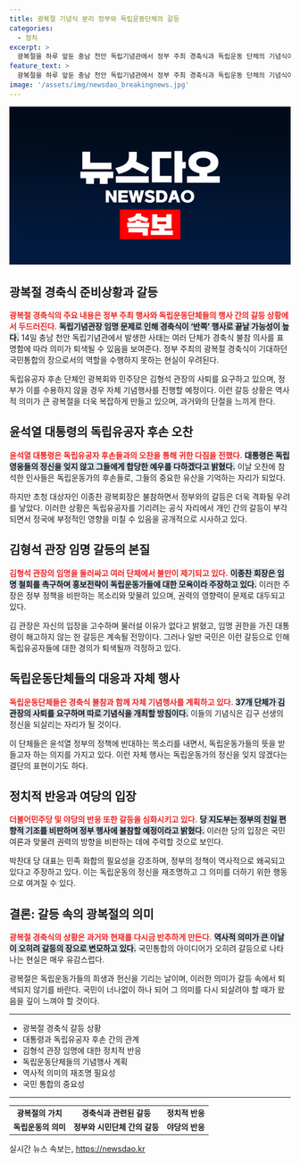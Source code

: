 ```yaml
---
title: 광복절 기념식 분리 정부와 독립운동단체의 갈등
categories:
  - 정치
excerpt: >
  광복절을 하루 앞둔 충남 천안 독립기념관에서 정부 주최 경축식과 독립운동 단체의 기념식이 분리될 위기에 처했다. 독립기념관장 임명 갈등으로 갈등과 분열이 우려되며, 역사적 순간이 반쪽짜리로 남을지 주목된다.
feature_text: >
  광복절을 하루 앞둔 충남 천안 독립기념관에서 정부 주최 경축식과 독립운동 단체의 기념식이 분리될 위기에 처했다. 독립기념관장 임명 갈등으로 갈등과 분열이 우려되며, 역사적 순간이 반쪽짜리로 남을지 주목된다.
image: '/assets/img/newsdao_breakingnews.jpg'
---
```


<p><img src="/assets/img/newsdao_breakingnews.jpg" alt="koreaapp 속보" /></p>

<h2 data-ke-size="size26">광복절 경축식 준비상황과 갈등</h2>

<p data-ke-size="size16"><b><span style="color: #ee2323;">광복절 경축식의 주요 내용은 정부 주최 행사와 독립운동단체들의 행사 간의 갈등 상황에서 두드러진다.</span></b> <b><span style="background-color: #21538527;">독립기념관장 임명 문제로 인해 경축식이 ‘반쪽’ 행사로 끝날 가능성이 높다.</span></b> 14일 충남 천안 독립기념관에서 발생한 사태는 여러 단체가 경축식 불참 의사를 표명함에 따라 의미가 퇴색될 수 있음을 보여준다. 정부 주최의 광복절 경축식이 기대하던 국민통합의 장으로서의 역할을 수행하지 못하는 현실이 우려된다.</p>

<p data-ke-size="size16">독립유공자 후손 단체인 광복회와 민주당은 김형석 관장의 사퇴를 요구하고 있으며, 정부가 이를 수용하지 않을 경우 자체 기념행사를 진행할 예정이다. 이런 갈등 상황은 역사적 의미가 큰 광복절을 더욱 복잡하게 만들고 있으며, 과거와의 단절을 느끼게 한다.</p>

<h2 data-ke-size="size26">윤석열 대통령의 독립유공자 후손 오찬</h2>

<p data-ke-size="size16"><b><span style="color: #ee2323;">윤석열 대통령은 독립유공자 후손들과의 오찬을 통해 귀한 다짐을 전했다.</span></b> <b><span style="background-color: #21538527;">대통령은 독립 영웅들의 정신을 잊지 않고 그들에게 합당한 예우를 다하겠다고 밝혔다.</span></b> 이날 오찬에 참석한 인사들은 독립운동가의 후손들로, 그들의 중요한 유산을 기억하는 자리가 되었다.</p>

<p data-ke-size="size16">하지만 초청 대상자인 이종찬 광복회장은 불참하면서 정부와의 갈등은 더욱 격화될 우려를 낳았다. 이러한 상황은 독립유공자를 기리려는 공식 자리에서 개인 간의 갈등이 부각되면서 정국에 부정적인 영향을 미칠 수 있음을 공개적으로 시사하고 있다.</p>

<h2 data-ke-size="size26">김형석 관장 임명 갈등의 본질</h2>

<p data-ke-size="size16"><b><span style="color: #ee2323;">김형석 관장의 임명을 둘러싸고 여러 단체에서 불만이 제기되고 있다.</span></b> <b><span style="background-color: #21538527;">이종찬 회장은 임명 철회를 촉구하며 홍보전략이 독립운동가들에 대한 모욕이라 주장하고 있다.</span></b> 이러한 주장은 정부 정책을 비판하는 목소리와 맞물려 있으며, 권력의 영향력이 문제로 대두되고 있다.</p>

<p data-ke-size="size16">김 관장은 자신의 입장을 고수하며 물러설 이유가 없다고 밝혔고, 임명 권한을 가진 대통령이 해고하지 않는 한 갈등은 계속될 전망이다. 그러나 일반 국민은 이런 갈등으로 인해 독립유공자들에 대한 경의가 퇴색될까 걱정하고 있다.</p>

<h2 data-ke-size="size26">독립운동단체들의 대응과 자체 행사</h2>

<p data-ke-size="size16"><b><span style="color: #ee2323;">독립운동단체들은 경축식 불참과 함께 자체 기념행사를 계획하고 있다.</span></b> <b><span style="background-color: #21538527;">37개 단체가 김 관장의 사퇴를 요구하며 따로 기념식을 개최할 방침이다.</span></b> 이들의 기념식은 김구 선생의 정신을 되살리는 자리가 될 것이다.</p>

<p data-ke-size="size16">이 단체들은 윤석열 정부의 정책에 반대하는 목소리를 내면서, 독립운동가들의 뜻을 받들고자 하는 의지를 가지고 있다. 이런 자체 행사는 독립운동가의 정신을 잊지 않겠다는 결단의 표현이기도 하다.</p>

<h2 data-ke-size="size26">정치적 반응과 여당의 입장</h2>

<p data-ke-size="size16"><b><span style="color: #ee2323;">더불어민주당 및 야당의 반응 또한 갈등을 심화시키고 있다.</span></b> <b><span style="background-color: #21538527;">당 지도부는 정부의 친일 편향적 기조를 비판하며 정부 행사에 불참할 예정이라고 밝혔다.</span></b> 이러한 당의 입장은 국민 여론과 맞물려 권력의 방향을 비판하는 데에 주력할 것으로 보인다.</p>

<p data-ke-size="size16">박찬대 당 대표는 민족 화합의 필요성을 강조하며, 정부의 정책이 역사적으로 왜곡되고 있다고 주장하고 있다. 이는 독립운동의 정신을 재조명하고 그 의미를 더하기 위한 행동으로 여겨질 수 있다.</p>

<h2 data-ke-size="size26">결론: 갈등 속의 광복절의 의미</h2>

<p data-ke-size="size16"><b><span style="color: #ee2323;">광복절 경축식의 상황은 과거와 현재를 다시금 반추하게 만든다.</span></b> <b><span style="background-color: #21538527;">역사적 의미가 큰 이날이 오히려 갈등의 장으로 변모하고 있다.</span></b> 국민통합의 아이디어가 오히려 갈등으로 나타나는 현실은 매우 유감스럽다.</p>

<p data-ke-size="size16">광복절은 독립운동가들의 희생과 헌신을 기리는 날이며, 이러한 의미가 갈등 속에서 퇴색되지 않기를 바란다. 국민이 너나없이 하나 되어 그 의미를 다시 되살려야 할 때가 왔음을 깊이 느껴야 할 것이다.</p>

<hr>

<ul>
    <li>광복절 경축식 갈등 상황</li>
    <li>대통령과 독립유공자 후손 간의 관계</li>
    <li>김형석 관장 임명에 대한 정치적 반응</li>
    <li>독립운동단체들의 기념행사 계획</li>
    <li>역사적 의미의 재조명 필요성</li>
    <li>국민 통합의 중요성</li>
</ul>

<hr>

<table style="width: 100%;">
    <tr>
        <td style="text-align: center; height: 17px;"><b>광복절의 가치</b></td>
        <td style="text-align: center; height: 17px;"><b>경축식과 관련된 갈등</b></td>
        <td style="text-align: center; height: 17px;"><b>정치적 반응</b></td>
    </tr>
    <tr>
        <td style="text-align: center; height: 17px;"><b>독립운동의 의미</b></td>
        <td style="text-align: center; height: 17px;"><b>정부와 시민단체 간의 갈등</b></td>
        <td style="text-align: center; height: 17px;"><b>야당의 반응</b></td>
    </tr>
</table>
실시간 뉴스 속보는, <a href="https://newsdao.kr" rel="dofollow">https://newsdao.kr</a>


